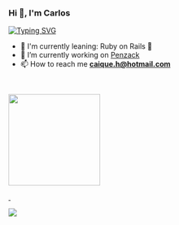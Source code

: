 <h3>Hi 👋, I'm Carlos</h3>

<a href="https://git.io/typing-svg"><img src="https://readme-typing-svg.demolab.com?font=Fira+Code&weight=300&size=18&pause=1000&color=4C8CDB&random=true&width=435&lines=keep+coding.+keep+learning." alt="Typing SVG" /></a>

- 🧠 I'm currently leaning: Ruby on Rails 💎
- 🔭 I’m currently working on [Penzack](https://penzack.com/)
- 📫 How to reach me **caique.h@hotmail.com**

<p>&nbsp;</p>

<div>
  <a href="https://github.com/carlosh-dev">
  <img height="180em" src="https://github-readme-stats.vercel.app/api/top-langs/?username=carlosh-dev&layout=compact&langs_count=7&theme=dark"/>
</div>

<p>&nbsp;</p>

<div> 
  <a href="https://www.linkedin.com/in/carlosh-dev/" target="_blank"><img src="https://img.shields.io/badge/-LinkedIn-%230077B5?style=for-the-badge&logo=linkedin&logoColor=white" target="_blank"></a> 
</div>
